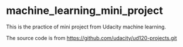 # machine_learning_mini_project
This is the practice of mini project from Udacity machine learning.	

The source code is from https://github.com/udacity/ud120-projects.git



